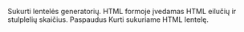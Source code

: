 Sukurti lentelės generatorių.
HTML formoje įvedamas HTML eilučių ir stulplelių skaičius. Paspaudus Kurti sukuriame HTML lentelę.
